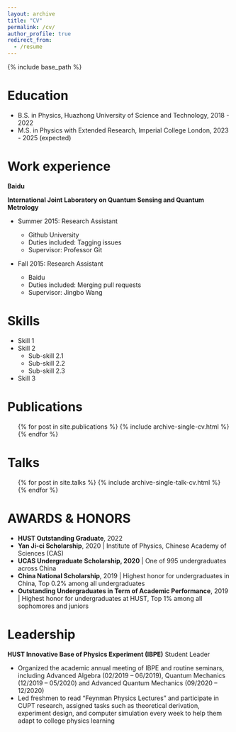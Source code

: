```yaml
---
layout: archive
title: "CV"
permalink: /cv/
author_profile: true
redirect_from:
  - /resume
---
```


{% include base_path %}

Education
======
* B.S. in Physics, Huazhong University of Science and Technology, 2018 - 2022
* M.S. in Physics with Extended Research, Imperial College London, 2023 - 2025 (expected) 

Work experience
======
**Baidu**


**International Joint Laboratory on Quantum Sensing and Quantum Metrology**
* Summer 2015: Research Assistant
  * Github University
  * Duties included: Tagging issues
  * Supervisor: Professor Git

* Fall 2015: Research Assistant
  * Baidu
  * Duties included: Merging pull requests
  * Supervisor: Jingbo Wang
  
Skills
======
* Skill 1
* Skill 2
  * Sub-skill 2.1
  * Sub-skill 2.2
  * Sub-skill 2.3
* Skill 3

Publications
======
  <ul>{% for post in site.publications %}
    {% include archive-single-cv.html %}
  {% endfor %}</ul>
  
Talks
======
  <ul>{% for post in site.talks %}
    {% include archive-single-talk-cv.html %}
  {% endfor %}</ul>
  
 
AWARDS & HONORS
======
* **HUST Outstanding Graduate**, 2022
* **Yan Ji-ci Scholarship**, 2020 | Institute of Physics, Chinese Academy of Sciences (CAS)
* **UCAS Undergraduate Scholarship, 2020** | One of 995 undergraduates across China
* **China National Scholarship**, 2019 | Highest honor for undergraduates in China, Top 0.2% among all undergraduates
* **Outstanding Undergraduates in Term of Academic Performance**, 2019 | Highest honor for undergraduates at HUST, Top 1% among all sophomores and juniors

  
Leadership
======
**HUST Innovative Base of Physics Experiment (IBPE)**
Student Leader
* Organized the academic annual meeting of IBPE and routine seminars, including Advanced Algebra (02/2019 – 06/2019), Quantum Mechanics (12/2019 – 05/2020) and Advanced Quantum Mechanics (09/2020 – 12/2020)
* Led freshmen to read “Feynman Physics Lectures” and participate in CUPT research, assigned tasks such as theoretical derivation, experiment design, and computer simulation every week to help them adapt to college physics learning
